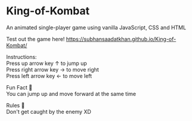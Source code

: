 # King-of-Kombat
An animated single-player game using vanilla JavaScript, CSS and HTML

Test out the game here! https://subhansaadatkhan.github.io/King-of-Kombat/

Instructions: <br />
Press up arrow key ↑ to jump up <br />
Press right arrow key → to move right <br />
Press left arrow key ← to move left <br />

Fun Fact 🤪 <br />
You can jump up and move forward at the same time

Rules 🤫 <br />
Don't get caught by the enemy XD
 
